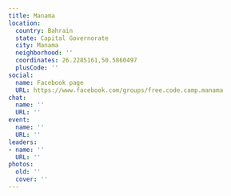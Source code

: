 ```yaml
---
title: Manama
location:
  country: Bahrain
  state: Capital Governorate
  city: Manama
  neighborhood: ''
  coordinates: 26.2285161,50.5860497
  plusCode: ''
social:
  name: Facebook page
  URL: https://www.facebook.com/groups/free.code.camp.manama
chat:
  name: ''
  URL: ''
event:
  name: ''
  URL: ''
leaders:
- name: ''
  URL: ''
photos:
  old: ''
  cover: ''
---
```

